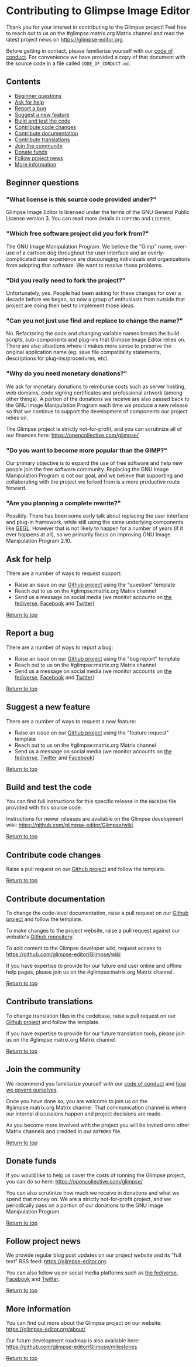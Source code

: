 # Contributing to Glimpse Image Editor
Thank you for your interest in contributing to the Glimpse project! Feel free to reach out to us on the #glimpse:matrix.org Matrix channel and read the latest project news on https://glimpse-editor.org.

Before getting in contact, please familiarize yourself with our [code of conduct](https://glimpse-editor.org/code-of-conduct/). For convenience we have provided a copy of that document with the source code in a file called `CODE_OF_CONDUCT.md`.

## Contents <a name="top"></a>
* [Beginner questions](#beginner-questions)
* [Ask for help](#ask-for-help)
* [Report a bug](#report-a-bug)
* [Suggest a new feature](#suggest-a-new-feature)
* [Build and test the code](#build-and-test-the-code)
* [Contribute code changes](#contribute-code-changes)
* [Contribute documentation](#contribute-documentation)
* [Contribute translations](#contribute-translations)
* [Join the community](#join-the-community)
* [Donate funds](#donate-funds)
* [Follow project news](#follow-project-news)
* [More information](#more-information)

## Beginner questions
### "What license is this source code provided under?"
Glimpse Image Editor is licensed under the terms of the GNU General Public License version 3. You can read more details in `COPYING` and `LICENSE`.

### "Which free software project did you fork from?"
The GNU Image Manipulation Program. We believe the "Gimp" name, over-use of a cartoon dog throughout the user interface and an overly-complicated user experience are discouraging individuals and organizations from adopting that software. We want to resolve those problems.

### "Did you really need to fork the project?"
Unfortunately, yes. People had been asking for these changes for over a decade before we began, so now a group of enthusiasts from outside that project are doing their best to implement those ideas.

### "Can you not just use find and replace to change the name?"
No. Refactoring the code and changing variable names breaks the build scripts, sub-components and plug-ins that Glimpse Image Editor relies on. There are also situations where it makes more sense to preserve the original application name (eg. save file compatibility statements, descriptions for plug-ins/procedures, etc).

### "Why do you need monetary donations?"
We ask for monetary donations to reimburse costs such as server hosting, web domains, code signing certificates and professional artwork (among other things). A portion of the donations we receive are also passed back to the GNU Image Manipulation Program each time we produce a new release so that we continue to support the development of components our project relies on.

The Glimpse project is strictly not-for-profit, and you can scrutinize all of our finances here: https://opencollective.com/glimpse/

### "Do you want to become more popular than the GIMP?"
Our primary objective is to expand the use of free software and help new people join the free software community. Replacing the GNU Image Manipulation Program is not our goal, and we believe that supporting and collaborating with the project we forked from is a more productive route forward.

### "Are you planning a complete rewrite?"
Possibly. There has been some early talk about replacing the user interface and plug-in framework, while still using the same underlying components like [GEGL](http://www.gegl.org/). However that is not likely to happen for a number of years (if it ever happens at all), so we primarily focus on improving GNU Image Manipulation Program 2.10.

## Ask for help
There are a number of ways to request support:

* Raise an issue on our [Github project](https://github.com/glimpse-editor/Glimpse) using the "question" template
* Reach out to us on the #glimpse:matrix.org Matrix channel
* Send us a message on social media (we monitor accounts on [the fediverse](https://mastodon.art/@glimpse), [Facebook](https://www.facebook.com/glimpse.editor) and [Twitter](https://twitter.com/glimpse_editor))

[Return to top](#top)

## Report a bug
There are a number of ways to report a bug:

* Raise an issue on our [Github project](https://github.com/glimpse-editor/Glimpse) using the "bug report" template
* Reach out to us on the #glimpse:matrix.org Matrix channel
* Send us a message on social media (we monitor accounts on [the fediverse](https://mastodon.art/@glimpse), [Facebook](https://www.facebook.com/glimpse.editor) and [Twitter](https://twitter.com/glimpse_editor))

[Return to top](#top)

## Suggest a new feature
There are a number of ways to request a new feature:

* Raise an issue on our [Github project](https://github.com/glimpse-editor/Glimpse) using the "feature request" template
* Reach out to us on the #glimpse:matrix.org Matrix channel
* Send us a message on social media (we monitor accounts on [the fediverse](https://mastodon.art/@glimpse), [Twitter](https://twitter.com/glimpse_editor) and [Facebook](https://www.facebook.com/glimpse.editor))

[Return to top](#top)

## Build and test the code
You can find full instructions for this specific release in the `HACKING` file provided with this source code.

Instructions for newer releases are available on the Glimpse development wiki: https://github.com/glimpse-editor/Glimpse/wiki.

[Return to top](#top)

## Contribute code changes
Raise a pull request on our [Github project](https://github.com/glimpse-editor/Glimpse) and follow the template.

[Return to top](#top)

## Contribute documentation
To change the code-level documentation, raise a pull request on our [Github project](https://github.com/glimpse-editor/Glimpse) and follow the template.

To make changes to the project website, raise a pull request against our website's [Github repository](https://github.com/glimpse-editor/getglimpse-web).

To add content to the Glimpse developer wiki, request access to https://github.com/glimpse-editor/Glimpse/wiki

If you have expertise to provide for our future end user online and offline help pages, please join us on the #glimpse:matrix.org Matrix channel.

[Return to top](#top)

## Contribute translations
To change translation files in the codebase, raise a pull request on our [Github project](https://github.com/glimpse-editor/Glimpse) and follow the template.

If you have expertise to provide for our future translation tools, please join us on the #glimpse:matrix.org Matrix channel.

[Return to top](#top)

## Join the community
We recommend you familiarize yourself with our [code of conduct](https://glimpse-editor.org/code-of-conduct/) and [how we govern ourselves](https://glimpse-editor.org/about/#how-does-this-project-govern-itself).

Once you have done so, you are welcome to join us on the #glimpse:matrix.org Matrix channel. That communication channel is where our internal discussions happen and project decisions are made.

As you become more involved with the project you will be invited onto other Matrix channels and credited in our `AUTHORS` file.

[Return to top](#top)

## Donate funds
If you would like to help us cover the costs of running the Glimpse project, you can do so here: https://opencollective.com/glimpse/

You can also scrutinize how much we receive in donations and what we spend that money on. We are a strictly not-for-profit project, and we periodically pass on a portion of our donations to the GNU Image Manipulation Program.

[Return to top](#top)

## Follow project news
We provide regular blog post updates on our project website and its "full text" RSS feed: https://glimpse-editor.org.

You can also follow us on social media platforms such as [the fediverse](https://mastodon.art/@glimpse), [Facebook](https://www.facebook.com/glimpse.editor) and [Twitter](https://twitter.com/glimpse_editor).

[Return to top](#top)

## More information
You can find out more about the Glimpse project on our website: https://glimpse-editor.org/about/

Our future development roadmap is also available here: https://github.com/glimpse-editor/Glimpse/milestones

[Return to top](#top)
